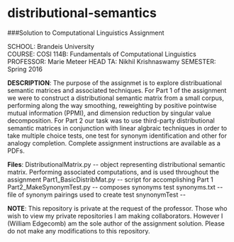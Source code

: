 # distributional-semantics
###Solution to Computational Linguistics Assignment

SCHOOL: Brandeis University  
COURSE: COSI 114B: Fundamentals of Computational Linguistics  
PROFESSOR: Marie Meteer
HEAD TA: Nikhil Krishnaswamy
SEMESTER: Spring 2016

**DESCRIPTION**: The purpose of the assignmet is to explore distribuational semantic matrices and associated techniques. For Part 1 of the assignment we were to construct a distributional semantic matrix from a small corpus, performing along the way smoothing, reweighting by positive pointwise mutual information (PPMI), and dimension reduction by singular value decomposition. For Part 2 our task was to use third-party distributional semantic matrices in conjunction with linear algbraic techniques in order to take multiple choice tests, one test for synonym identification and other for analogy completion. Complete assignment instructions are available as a PDFs.

**Files**:
DistributionalMatrix.py -- object representing distributional semantic matrix. Performing associated computations, and is used throughout                            the assignment 
Part1_BasicDistribMat.py -- script for accomplishing Part 1
Part2_MakeSynonymTest.py -- composes synonyms test
synonyms.txt -- file of synonym pairings used to create test
snynonymTest -- 

**NOTE**: This repository is private at the request of the professor. Those who wish to view my private repositories I am making collaborators. However I (William Edgecomb) am the sole author of the assignment solution. Please do not make any modifications to this repository.
